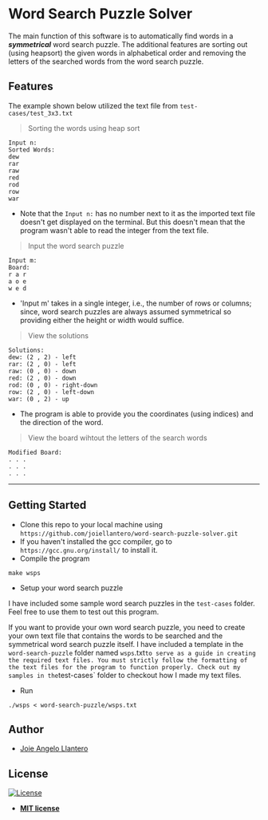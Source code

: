 # Word Search Puzzle Solver

The main function of this software is to automatically find words in a ***symmetrical*** word search puzzle. The additional features are sorting out (using heapsort) the given words in alphabetical order and removing the letters of the searched words from the word search puzzle.


## Features

The example shown below utilized the text file from `test-cases/test_3x3.txt`

> Sorting the words using heap sort

```shell
Input n:
Sorted Words:
dew
rar
raw
red
rod
row
war
```
- Note that the `Input n:` has no number next to it as the imported text file doesn't get displayed on the terminal. But this doesn't mean that the program wasn't able to read the integer from the text file.

> Input the word search puzzle

```shell
Input m:
Board:
r a r
a o e
w e d
```
- 'Input m' takes in a single integer, i.e., the number of rows or columns; since, word search puzzles are always assumed symmetrical so providing either the height or width would suffice.

> View the solutions

```shell
Solutions:
dew: (2 , 2) - left
rar: (2 , 0) - left
raw: (0 , 0) - down
red: (2 , 0) - down
rod: (0 , 0) - right-down
row: (2 , 0) - left-down
war: (0 , 2) - up
```
- The program is able to provide you the coordinates (using indices) and the direction of the word.

> View the board wihtout the letters of the search words

```shell
Modified Board:
. . .
. . .
. . .
```

---
## Getting Started

- Clone this repo to your local machine using `https://github.com/joiellantero/word-search-puzzle-solver.git`
- If you haven't installed the gcc compiler, go to `https://gcc.gnu.org/install/` to install it.
- Compile the program

```shell
make wsps
```
- Setup your word search puzzle

I have included some sample word search puzzles in the `test-cases` folder. Feel free to use them to test out this program.

If you want to provide your own word search puzzle, you need to create your own text file that contains the words to be searched and the symmetrical word search puzzle itself. I have included a template in the `word-search-puzzle` folder named `wsps`.txt` to serve as a guide in creating the required text files. You must strictly follow the formatting of the text files for the program to function properly. Check out my samples in the `test-cases` folder to checkout how I made my text files.

- Run

```shell
./wsps < word-search-puzzle/wsps.txt
```

## Author
- [Joie Angelo Llantero](https://joiellantero.tech)


## License

[![License](http://img.shields.io/:license-mit-blue.svg?style=flat-square)](http://badges.mit-license.org)

- **[MIT license](http://opensource.org/licenses/mit-license.php)**
